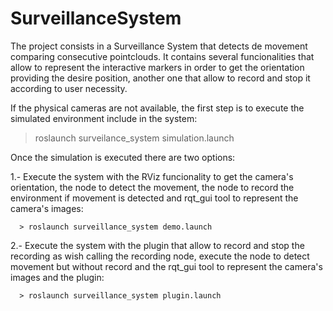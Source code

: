 # SurveillanceSystem

The project consists in a Surveillance System that detects de movement comparing consecutive pointclouds. It contains several funcionalities that allow to represent the interactive markers in order to get the orientation providing the desire position, another one that allow to record and stop it according to user necessity.

If the physical cameras are not available, the first step is to execute the simulated environment include in the system:

> roslaunch surveilance_system simulation.launch

Once the simulation is executed there are two options:

  1.- Execute the system with the RViz funcionality to get the camera's orientation, the node to detect the               movement, the node to record the environment if movement is detected and rqt_gui tool to represent the               camera's images:
  
      > roslaunch surveillance_system demo.launch
      
  2.- Execute the system with the plugin that allow to record and stop the recording as wish calling the recording         node, execute the node to detect movement but without record and the rqt_gui tool to represent the camera's         images and the plugin: 
  
      > roslaunch surveillance_system plugin.launch
